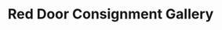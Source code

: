 ---
title: "Red Door Consignment Gallery"
url: /harrisburg/red-door-consignment-gallery/
shop: charity
---
